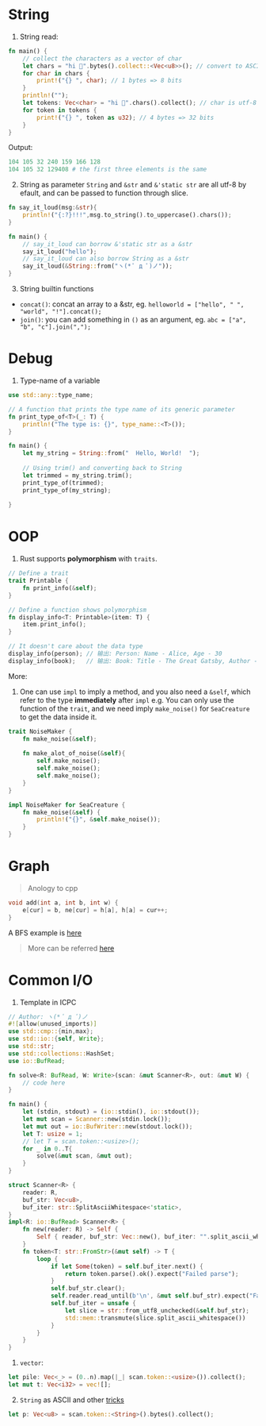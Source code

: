 # String
1. String read:
```rs
fn main() {
    // collect the characters as a vector of char
    let chars = "hi 🦀".bytes().collect::<Vec<u8>>(); // convert to ASCII
    for char in chars {
        print!("{} ", char); // 1 bytes => 8 bits
    }
    println!("");
    let tokens: Vec<char> = "hi 🦀".chars().collect(); // char is utf-8 by default
    for token in tokens {
        print!("{} ", token as u32); // 4 bytes => 32 bits
    }
}
```
Output:
```powershell
104 105 32 240 159 166 128 
104 105 32 129408 # the first three elements is the same
```
2. String as parameter
`String` and `&str` and `&'static str` are all utf-8 by efault, and can be passed to function through slice.
```rs
fn say_it_loud(msg:&str){
    println!("{:?}!!!",msg.to_string().to_uppercase().chars());
}

fn main() {
    // say_it_loud can borrow &'static str as a &str
    say_it_loud("hello");
    // say_it_loud can also borrow String as a &str
    say_it_loud(&String::from("ヽ(* ﾟ д ﾟ)ノ"));
}
```
3. String builtin functions
* `concat()`: concat an array to a &str, eg. `helloworld = ["hello", " ", "world", "!"].concat();`
* `join()`: you can add something in `()` as an argument, eg. `abc = ["a", "b", "c"].join(",");`

# Debug
1. Type-name of a variable
```rs
use std::any::type_name;

// A function that prints the type name of its generic parameter
fn print_type_of<T>(_: T) {
    println!("The type is: {}", type_name::<T>());
}

fn main() {
    let my_string = String::from("  Hello, World!  ");
    
    // Using trim() and converting back to String
    let trimmed = my_string.trim();
    print_type_of(trimmed);
    print_type_of(my_string);
    
}
```

# OOP
1. Rust supports **polymorphism** with `traits`.
```rs
// Define a trait
trait Printable {
    fn print_info(&self);
}

// Define a function shows polymorphism
fn display_info<T: Printable>(item: T) {
    item.print_info();
}

// It doesn't care about the data type
display_info(person); // 输出: Person: Name - Alice, Age - 30
display_info(book);   // 输出: Book: Title - The Great Gatsby, Author - F. Scott Fitzgerald
```
More:
1. One can use `impl` to imply a method, and you also need a `&self`, which refer to the type **immediately** after `impl`
e.g. You can only use the function of the `trait`, and we need imply `make_noise()` for `SeaCreature` to get the data inside it.
```rs
trait NoiseMaker {
    fn make_noise(&self);
    
    fn make_alot_of_noise(&self){
        self.make_noise();
        self.make_noise();
        self.make_noise();
    }
}

impl NoiseMaker for SeaCreature {
    fn make_noise(&self) {
        println!("{}", &self.make_noise());
    }
}
``` 
# Graph
> Anology to cpp
```cpp
void add(int a, int b, int w) {
    e[cur] = b, ne[cur] = h[a], h[a] = cur++;
}
```
A BFS example is [here](https://codeforces.com/contest/1307/submission/271382297)
> More can be referred [here](https://github.com/EbTech/rust-algorithms/blob/master/README.md#graphs)

# Common I/O
1. Template in ICPC
```rs
// Author: ヽ(* ﾟ д ﾟ)ノ
#![allow(unused_imports)]
use std::cmp::{min,max};
use std::io::{self, Write};
use std::str;
use std::collections::HashSet;
use io::BufRead;

fn solve<R: BufRead, W: Write>(scan: &mut Scanner<R>, out: &mut W) {
    // code here
}

fn main() {
    let (stdin, stdout) = (io::stdin(), io::stdout());
    let mut scan = Scanner::new(stdin.lock());
    let mut out = io::BufWriter::new(stdout.lock());
    let T: usize = 1;
    // let T = scan.token::<usize>();
    for _ in 0..T{
        solve(&mut scan, &mut out);
    }
}

struct Scanner<R> {
    reader: R,
    buf_str: Vec<u8>,
    buf_iter: str::SplitAsciiWhitespace<'static>,
}
impl<R: io::BufRead> Scanner<R> {
    fn new(reader: R) -> Self {
        Self { reader, buf_str: Vec::new(), buf_iter: "".split_ascii_whitespace() }
    }
    fn token<T: str::FromStr>(&mut self) -> T {
        loop {
            if let Some(token) = self.buf_iter.next() {
                return token.parse().ok().expect("Failed parse");
            }
            self.buf_str.clear();
            self.reader.read_until(b'\n', &mut self.buf_str).expect("Failed read");
            self.buf_iter = unsafe {
                let slice = str::from_utf8_unchecked(&self.buf_str);
                std::mem::transmute(slice.split_ascii_whitespace())
            }
        }
    }
}
```
1. `vector`:
```rs
let pile: Vec<_> = (0..n).map(|_| scan.token::<usize>()).collect();
let mut t: Vec<i32> = vec![];
```
2. `String` as ASCII and other [tricks](https://codeforces.com/contest/1194/submission/269517484)
```rs
let p: Vec<u8> = scan.token::<String>().bytes().collect();
```